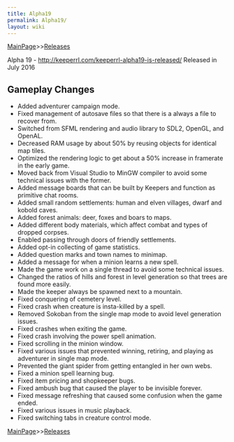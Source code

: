 ```yaml
---
title: Alpha19
permalink: Alpha19/
layout: wiki
---
```


[MainPage](/keeperrl_wiki/ "wikilink")>>[Releases](/keeperrl_wiki/Releases "wikilink")

Alpha 19 - <http://keeperrl.com/keeperrl-alpha19-is-released/> Released
in July 2016

Gameplay Changes
----------------

-   Added adventurer campaign mode.
-   Fixed management of autosave files so that there is a always a file
    to recover from.
-   Switched from SFML rendering and audio library to SDL2, OpenGL, and
    OpenAL.
-   Decreased RAM usage by about 50% by reusing objects for identical
    map tiles.
-   Optimized the rendering logic to get about a 50% increase in
    framerate in the early game.
-   Moved back from Visual Studio to MinGW compiler to avoid some
    technical issues with the former.
-   Added message boards that can be built by Keepers and function as
    primitive chat rooms.
-   Added small random settlements: human and elven villages, dwarf and
    kobold caves.
-   Added forest animals: deer, foxes and boars to maps.
-   Added different body materials, which affect combat and types of
    dropped corpses.
-   Enabled passing through doors of friendly settlements.
-   Added opt-in collecting of game statistics.
-   Added question marks and town names to minimap.
-   Added a message for when a minion learns a new spell.
-   Made the game work on a single thread to avoid some technical
    issues.
-   Changed the ratios of hills and forest in level generation so that
    trees are found more easily.
-   Made the keeper always be spawned next to a mountain.
-   Fixed conquering of cemetery level.
-   Fixed crash when creature is insta-killed by a spell.
-   Removed Sokoban from the single map mode to avoid level generation
    issues.
-   Fixed crashes when exiting the game.
-   Fixed crash involving the power spell animation.
-   Fixed scrolling in the minion window.
-   Fixed various issues that prevented winning, retiring, and playing
    as adventurer in single map mode.
-   Prevented the giant spider from getting entangled in her own webs.
-   Fixed a minion spell learning bug.
-   Fixed item pricing and shopkeeper bugs.
-   Fixed ambush bug that caused the player to be invisible forever.
-   Fixed message refreshing that caused some confusion when the game
    ended.
-   Fixed various issues in music playback.
-   Fixed switching tabs in creature control mode.

[MainPage](/keeperrl_wiki/ "wikilink")>>[Releases](/keeperrl_wiki/Releases "wikilink")


